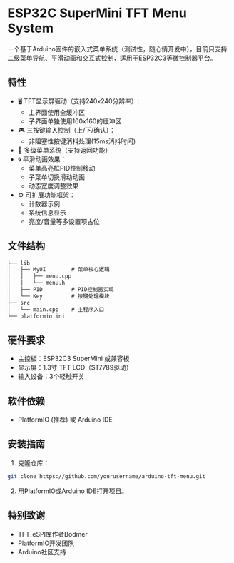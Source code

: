 # ESP32C SuperMini TFT Menu System

一个基于Arduino固件的嵌入式菜单系统（测试性，随心情开发中），目前只支持二级菜单导航、平滑动画和交互式控制，适用于ESP32C3等微控制器平台。

## 特性

- 🖥️ TFT显示屏驱动（支持240x240分辨率）:
  - 主界面使用全缓冲区
  - 子界面单独使用160x160的缓冲区
- 🎮 三按键输入控制（上/下/确认）：
  - 非阻塞性按键消抖处理(15ms消抖时间)
- 📜 多级菜单系统（支持返回功能）
- 🌀 平滑动画效果：
  - 菜单高亮框PID控制移动
  - 子菜单切换滑动动画
  - 动态宽度调整效果
- ⚙️ 可扩展功能框架：
  - 计数器示例
  - 系统信息显示
  - 亮度/音量等多设置项占位

## 文件结构
```txt
├── lib
│   ├── MyUI        # 菜单核心逻辑
│   │   ├── menu.cpp
│   │   └── menu.h
│   ├── PID         # PID控制器实现
│   └── Key         # 按键处理模块
├── src
│   └── main.cpp    # 主程序入口
└── platformio.ini
```
## 硬件要求

- 主控板：ESP32C3 SuperMini 或兼容板
- 显示屏：1.3寸 TFT LCD（ST7789驱动）
- 输入设备：3个轻触开关

## 软件依赖

- PlatformIO (推荐) 或 Arduino IDE

## 安装指南

1. 克隆仓库：
```bash
git clone https://github.com/yourusername/arduino-tft-menu.git
```
2. 用PlatformIO或Arduino IDE打开项目。

## 特别致谢
- TFT_eSPI库作者Bodmer
- PlatformIO开发团队
- Arduino社区支持
